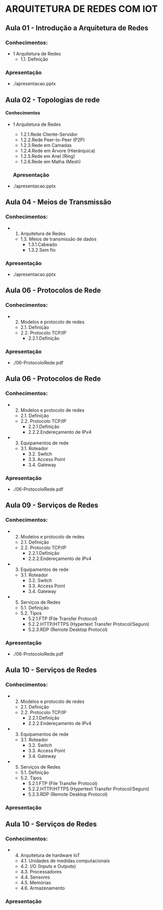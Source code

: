 # ARQUITETURA DE REDES COM IOT
## Aula 01 -  Introdução a Arquitetura de Redes
### Conhecimentos:
- 1 Arquitetura de Redes
	- 1.1. Definição

### Apresentação
- ./apresentacao.pptx

## Aula 02 - Topologias de rede

#### Conhecimentos
- 1 Arquitetura de Redes
    - 1.2.1.Rede Cliente-Servidor
    - 1.2.2.Rede Peer-to-Peer (P2P)
    - 1.2.3.Rede em Camadas
    - 1.2.4.Rede em Árvore (Hierárquica)
    - 1.2.5.Rede em Anel (Ring)
    - 1.2.6.Rede em Malha (Mesh)

	### Apresentação
- ./apresentacao.pptx

## Aula 04 - Meios de Transmissão
### Conhecimentos:
- 1. Arquitetura de Redes
  - 1.3. Meios de transmissão de dados
    - 1.3.1.Cabeado
    - 1.3.2.Sem fio

### Apresentação
- ./apresentacao.pptx

## Aula 06 -  Protocolos de Rede
### Conhecimentos:
- 2. Modelos e protocolo de redes
    - 2.1. Definição
    - 2.2. Protocolo TCP/IP
        - 2.2.1.Definição

### Apresentação
- ./06-ProtocoloRede.pdf

## Aula 06 -  Protocolos de Rede
### Conhecimentos:
- 2. Modelos e protocolo de redes
    - 2.1. Definição
    - 2.2. Protocolo TCP/IP
        - 2.2.1.Definição
        - 2.2.2.Endereçamento de IPv4
- 3. Equipamentos de rede
    - 3.1. Roteador
        - 3.2. Switch
        - 3.3. Access Point
        - 3.4. Gateway

### Apresentação
- ./06-ProtocoloRede.pdf

## Aula 09 -  Serviços de Redes
### Conhecimentos:
- 2. Modelos e protocolo de redes
    - 2.1. Definição
    - 2.2. Protocolo TCP/IP
        - 2.2.1.Definição
        - 2.2.2.Endereçamento de IPv4
- 3. Equipamentos de rede
    - 3.1. Roteador
        - 3.2. Switch
        - 3.3. Access Point
        - 3.4. Gateway

- 5. Serviços de Redes
    - 5.1. Definição
    - 5.2. Tipos
        - 5.2.1.FTP (File Transfer Protocol)
        - 5.2.2.HTTP/HTTPS (Hypertext Transfer Protocol/Seguro)
        - 5.2.3.RDP (Remote Desktop Protocol)

### Apresentação
- ./06-ProtocoloRede.pdf

## Aula 10 -  Serviços de Redes
### Conhecimentos:
- 2. Modelos e protocolo de redes
    - 2.1. Definição
    - 2.2. Protocolo TCP/IP
        - 2.2.1.Definição
        - 2.2.2.Endereçamento de IPv4
- 3. Equipamentos de rede
    - 3.1. Roteador
        - 3.2. Switch
        - 3.3. Access Point
        - 3.4. Gateway

- 5. Serviços de Redes
    - 5.1. Definição
    - 5.2. Tipos
        - 5.2.1.FTP (File Transfer Protocol)
        - 5.2.2.HTTP/HTTPS (Hypertext Transfer Protocol/Seguro)
        - 5.2.3.RDP (Remote Desktop Protocol)

### Apresentação

## Aula 10 -  Serviços de Redes
### Conhecimentos:
- 4. Arquitetura de hardware IoT
    - 4.1. Unidades de medidas computacionais
    - 4.2. I/O (Inputs e Outputs)
    - 4.3. Processadores
    - 4.4. Sensores
    - 4.5. Memórias
    - 4.6. Armazenamento

### Apresentação